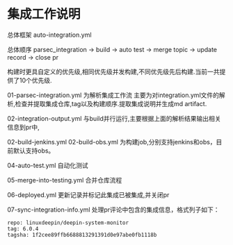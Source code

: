 # 集成工作说明
总体框架
auto-integration.yml

总体顺序
parsec_integration -> build -> auto test -> merge topic -> update record -> close pr

构建时更具自定义的优先级,相同优先级并发构建,不同优先级先后构建.当前一共提供了10个优先级.

01-parsec-integration.yml
为解析集成工作流
主要为对integration.yml文件的解析,检查并提取集成仓库,tag以及构建顺序.提取集成说明并生成md artifact.

02-integration-output.yml
与build并行运行,主要根据上面的解析结果输出相关信息到pr中,

02-build-jenkins.yml
02-build-obs.yml
为构建job,分别支持jenkins和obs，目前默认支持obs。

04-auto-test.yml
自动化测试

05-merge-into-testing.yml
合并仓库流程

06-deployed.yml
更新记录并标记此集成已被集成,并关闭pr

07-sync-integration-info.yml
处理pr评论中包含的集成信息，格式列子如下：

    repo: linuxdeepin/deepin-system-monitor
    tag: 6.0.4
    tagsha: 1f2cee89ffb6688813291391d0e97abe0fb1118b
